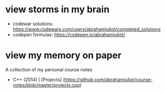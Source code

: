 # view storms in my brain
- codewar solutions: https://www.codewars.com/users/abrahamjuliot/completed_solutions
- codepen formulas: https://codepen.io/abrahamjuliot/

# view my memory on paper
A collection of my personal course notes
- C++ (2014) | [Projects] (https://github.com/abrahamjuliot/course-notes/blob/master/projects.cpp)


